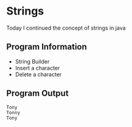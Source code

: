 # Strings
Today I continued the concept of strings in java

## Program Information
* String Builder
* Insert a character
* Delete a character 

## Program Output
```
Tony
Tonny
Tony
```
